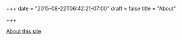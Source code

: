 +++
date = "2015-08-22T06:42:21-07:00"
draft = false
title = "About"

+++

[About this site](colophon/)
